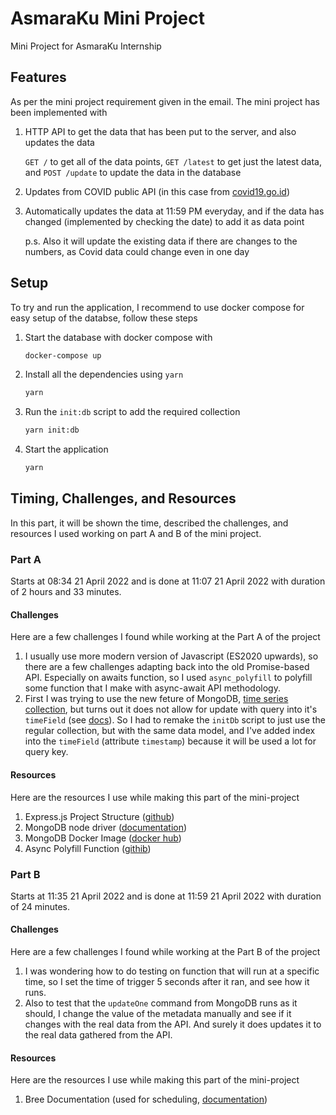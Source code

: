 # AsmaraKu Mini Project

Mini Project for AsmaraKu Internship

## Features

As per the mini project requirement given in the email. The mini project has been implemented with

1. HTTP API to get the data that has been put to the server, and also updates the data

   `GET /` to get all of the data points, `GET /latest` to get just the latest data, and `POST /update` to update the data in the database

2. Updates from COVID public API (in this case from [covid19.go.id](https://data.covid19.go.id/public/api/update.json))
3. Automatically updates the data at 11:59 PM everyday, and if the data has changed (implemented by checking the date) to add it as data point

   p.s. Also it will update the existing data if there are changes to the numbers, as Covid data could change even in one day

## Setup

To try and run the application, I recommend to use docker compose for easy setup of the databse, follow these steps

1. Start the database with docker compose with

   ```bash
   docker-compose up
   ```

2. Install all the dependencies using `yarn`

   ```bash
   yarn
   ```

3. Run the `init:db` script to add the required collection

   ```bash
   yarn init:db
   ```

4. Start the application

   ```bash
   yarn
   ```

## Timing, Challenges, and Resources

In this part, it will be shown the time, described the challenges, and resources I used working on part A and B of the mini project.

### Part A

Starts at 08:34 21 April 2022 and is done at 11:07 21 April 2022 with duration of 2 hours and 33 minutes.

#### Challenges

Here are a few challenges I found while working at the Part A of the project

1. I usually use more modern version of Javascript (ES2020 upwards), so there are a few challenges adapting back into the old Promise-based API. Especially on awaits function, so I used `async_polyfill` to polyfill some function that I make with async-await API methodology.
2. First I was trying to use the new feture of MongoDB, [time series collection](https://www.mongodb.com/docs/manual/core/timeseries-collections/), but turns out it does not allow for update with query into it's `timeField` (see [docs](https://www.mongodb.com/docs/manual/core/timeseries/timeseries-limitations/#updates-and-deletes)). So I had to remake the `initDb` script to just use the regular collection, but with the same data model, and I've added index into the `timeField` (attribute `timestamp`) because it will be used a lot for query key.

#### Resources

Here are the resources I use while making this part of the mini-project

1. Express.js Project Structure ([github](https://github.com/geshan/expressjs-structure))
2. MongoDB node driver ([documentation](https://www.mongodb.com/docs/drivers/node/current/))
3. MongoDB Docker Image ([docker hub](https://hub.docker.com/_/mongo))
4. Async Polyfill Function ([githib](https://github.com/kutlugsahin/async_polyfill))

### Part B

Starts at 11:35 21 April 2022 and is done at 11:59 21 April 2022 with duration of 24 minutes.

#### Challenges

Here are a few challenges I found while working at the Part B of the project

1. I was wondering how to do testing on function that will run at a specific time, so I set the time of trigger 5 seconds after it ran, and see how it runs.
2. Also to test that the `updateOne` command from MongoDB runs as it should, I change the value of the metadata manually and see if it changes with the real data from the API. And surely it does updates it to the real data gathered from the API.

#### Resources

Here are the resources I use while making this part of the mini-project

1. Bree Documentation (used for scheduling, [documentation](https://jobscheduler.net/#/))
